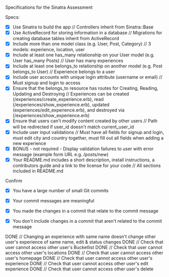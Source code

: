  Specifications for the Sinatra Assessment

Specs:
- [x] Use Sinatra to build the app // Controllers inherit from Sinatra::Base
- [x] Use ActiveRecord for storing information in a database // Migrations for creating database tables inherit from ActiveRecord
- [x] Include more than one model class (e.g. User, Post, Category) // 3 models: experience, location, user
- [x] Include at least one has_many relationship on your User model (e.g. User has_many Posts) // User has many experiences
- [x] Include at least one belongs_to relationship on another model (e.g. Post belongs_to User) // Experience belongs to a user
- [x] Include user accounts with unique login attribute (username or email) // Must signup and login to access
- [x] Ensure that the belongs_to resource has routes for Creating, Reading, Updating and Destroying // Experiences can be created (/experiences/create_experience.erb), read (/experiences/show_experience.erb), updated (experiences/edit_experience.erb), and destroyed via (/experiences/show_experience.erb)
- [x] Ensure that users can't modify content created by other users // Path will be redirected if user_id doesn't match current_user_id
- [X] Include user input validations // Must have all fields for signup and login, must edit city and country together, must fill out all fields when adding a new experience
- [X] BONUS - not required - Display validation failures to user with error message (example form URL e.g. /posts/new)
- [X] Your README.md includes a short description, install instructions, a contributors guide and a link to the license for your  code // All sections included in README.md

Confirm
- [X] You have a large number of small Git commits
- [x] Your commit messages are meaningful
- [X] You made the changes in a commit that relate to the commit message
- [X] You don't include changes in a commit that aren't related to the commit message



DONE // Changing an experience with same name doesn't change other user's experience of same name, edit & status changes
DONE // Check that user cannot access other user's Bucketlist
DONE // Check that user cannot access other user's locations
DONE // Check that user cannot access other user's homepage
DONE // Check that user cannot access other user's experience
DONE // Check that user cannot access other user's edit experience
DONE // Check that user cannot access other user's delete

